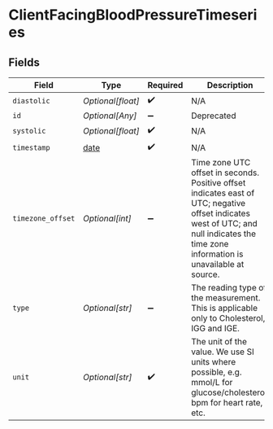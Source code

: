 # ClientFacingBloodPressureTimeseries


## Fields

| Field                                                                                                                                                                                 | Type                                                                                                                                                                                  | Required                                                                                                                                                                              | Description                                                                                                                                                                           |
| ------------------------------------------------------------------------------------------------------------------------------------------------------------------------------------- | ------------------------------------------------------------------------------------------------------------------------------------------------------------------------------------- | ------------------------------------------------------------------------------------------------------------------------------------------------------------------------------------- | ------------------------------------------------------------------------------------------------------------------------------------------------------------------------------------- |
| `diastolic`                                                                                                                                                                           | *Optional[float]*                                                                                                                                                                     | :heavy_check_mark:                                                                                                                                                                    | N/A                                                                                                                                                                                   |
| `id`                                                                                                                                                                                  | *Optional[Any]*                                                                                                                                                                       | :heavy_minus_sign:                                                                                                                                                                    | Deprecated                                                                                                                                                                            |
| `systolic`                                                                                                                                                                            | *Optional[float]*                                                                                                                                                                     | :heavy_check_mark:                                                                                                                                                                    | N/A                                                                                                                                                                                   |
| `timestamp`                                                                                                                                                                           | [date](https://docs.python.org/3/library/datetime.html#date-objects)                                                                                                                  | :heavy_check_mark:                                                                                                                                                                    | N/A                                                                                                                                                                                   |
| `timezone_offset`                                                                                                                                                                     | *Optional[int]*                                                                                                                                                                       | :heavy_minus_sign:                                                                                                                                                                    | Time zone UTC offset in seconds. Positive offset indicates east of UTC; negative offset indicates west of UTC; and null indicates the time zone information is unavailable at source. |
| `type`                                                                                                                                                                                | *Optional[str]*                                                                                                                                                                       | :heavy_minus_sign:                                                                                                                                                                    | The reading type of the measurement. This is applicable only to Cholesterol, IGG and IGE.                                                                                             |
| `unit`                                                                                                                                                                                | *Optional[str]*                                                                                                                                                                       | :heavy_check_mark:                                                                                                                                                                    | The unit of the value. We use SI units where possible, e.g. mmol/L for glucose/cholesterol, bpm for heart rate, etc.                                                                  |